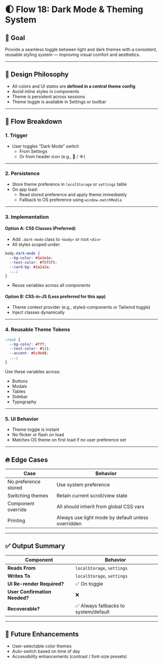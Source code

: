 # 🌓 Flow 18: Dark Mode & Theming System

## 🧠 Goal

Provide a seamless toggle between light and dark themes with a consistent, reusable styling system — improving visual comfort and aesthetics.

---

## 🎨 Design Philosophy

- All colors and UI states are **defined in a central theme config**
- Avoid inline styles in components
- Theme is persistent across sessions
- Theme toggle is available in Settings or toolbar

---

## 🔄 Flow Breakdown

### 1. Trigger

- User toggles “Dark Mode” switch
  - From Settings
  - Or from header icon (e.g., 🌙 / ☀️)

---

### 2. Persistence

- Store theme preference in `localStorage` or `settings` table
- On app load:
  - Read stored preference and apply theme immediately
  - Fallback to OS preference using `window.matchMedia`

---

### 3. Implementation

#### Option A: CSS Classes (Preferred)

- Add `.dark-mode` class to `<body>` or root `<div>`
- All styles scoped under:

```css
body.dark-mode {
  --bg-color: #1e1e1e;
  --text-color: #f5f5f5;
  --card-bg: #2a2a2a;
  ...;
}
```

- Reuse variables across all components

#### Option B: CSS-in-JS (Less preferred for this app)

- Theme context provider (e.g., styled-components or Tailwind toggle)
- Inject classes dynamically

---

### 4. Reusable Theme Tokens

```css
:root {
  --bg-color: #fff;
  --text-color: #111;
  --accent: #5c9ed8;
  ...;
}
```

Use these variables across:

- Buttons
- Modals
- Tables
- Sidebar
- Typography

---

### 5. UI Behavior

- Theme toggle is instant
- No flicker or flash on load
- Matches OS theme on first load if no user preference set

---

## 🔥 Edge Cases

| Case                 | Behavior                                           |
| -------------------- | -------------------------------------------------- |
| No preference stored | Use system preference                              |
| Switching themes     | Retain current scroll/view state                   |
| Component override   | All should inherit from global CSS vars            |
| Printing             | Always use light mode by default unless overridden |

---

## ✅ Output Summary

| Component                     | Behavior                              |
| ----------------------------- | ------------------------------------- |
| **Reads From**                | `localStorage`, `settings`            |
| **Writes To**                 | `localStorage`, `settings`            |
| **UI Re-render Required?**    | ✅ On toggle                          |
| **User Confirmation Needed?** | ❌                                    |
| **Recoverable?**              | ✅ Always fallbacks to system/default |

---

## 🔮 Future Enhancements

- User-selectable color themes
- Auto-switch based on time of day
- Accessibility enhancements (contrast / font-size presets)
